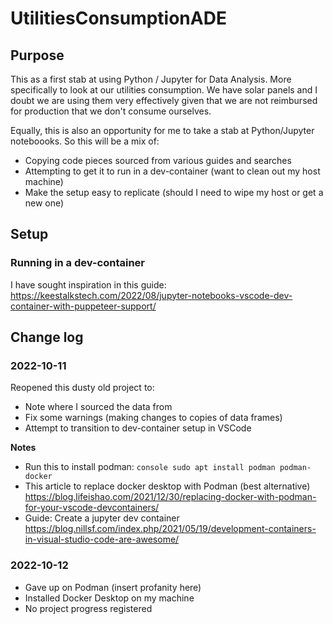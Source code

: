 # UtilitiesConsumptionADE

## Purpose
This as a first stab at using Python / Jupyter for Data Analysis. More specifically to look at our utilities consumption. We have solar panels and I doubt we are using them very effectively given that we are not reimbursed for production that we don't consume ourselves.

Equally, this is also an opportunity for me to take a stab at Python/Jupyter noteboooks. So this will be a mix of: 
 - Copying code pieces sourced from various guides and searches
 - Attempting to get it to run in a dev-container (want to clean out my host machine)
 - Make the setup easy to replicate (should I need to wipe my host or get a new one)
## Setup
### Running in a dev-container
I have sought inspiration in this guide:
https://keestalkstech.com/2022/08/jupyter-notebooks-vscode-dev-container-with-puppeteer-support/


## Change log
### 2022-10-11 
Reopened this dusty old project to:
- Note where I sourced the data from
- Fix some warnings (making changes to copies of data frames)
- Attempt to transition to dev-container setup in VSCode

**Notes**
- Run this to install podman: ```console sudo apt install podman podman-docker ```
- This article to replace docker desktop with Podman (best alternative) https://blog.lifeishao.com/2021/12/30/replacing-docker-with-podman-for-your-vscode-devcontainers/
- Guide: Create a jupyter dev container https://blog.nillsf.com/index.php/2021/05/19/development-containers-in-visual-studio-code-are-awesome/

### 2022-10-12
- Gave up on Podman (insert profanity here)
- Installed Docker Desktop on my machine
- No project progress registered

